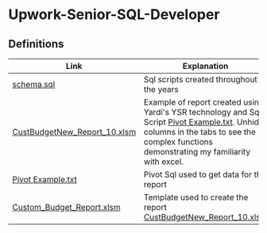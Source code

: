 # Upwork-Senior-SQL-Developer

## Definitions

| Link | Explanation |
|-|-|
|[schema.sql](https://github.com/shakely-consulting/Upwork-Senior-SQL-Developer/blob/main/schema.sql)| Sql scripts created throughout the years |
|[CustBudgetNew_Report_10.xlsm](https://github.com/shakely-consulting/Upwork-Senior-SQL-Developer/blob/main/CustBudgetNew_Report_10.xlsm) | Example of report created using Yardi's YSR technology and Sql Script [Pivot Example.txt](https://github.com/shakely-consulting/Upwork-Senior-SQL-Developer/blob/main/Pivot%20Example.txt). Unhide columns in the tabs to see the complex functions demonstrating my familiarity with excel. |
|[Pivot Example.txt](https://github.com/shakely-consulting/Upwork-Senior-SQL-Developer/blob/main/Pivot%20Example.txt) | Pivot Sql used to get data for the report |
|[Custom_Budget_Report.xlsm](https://github.com/shakely-consulting/Upwork-Senior-SQL-Developer/blob/main/Custom_Budget_Report.xlsm) | Template used to create the report [CustBudgetNew_Report_10.xlsm](https://github.com/shakely-consulting/Upwork-Senior-SQL-Developer/blob/main/CustBudgetNew_Report_10.xlsm)|
